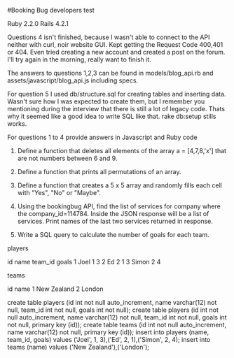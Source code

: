 #Booking Bug developers test

Ruby 2.2.0 Rails 4.2.1

Questions 4 isn't finished, because I wasn't able to connect to the API neither with curl, noir website GUI. Kept getting
the Request Code 400,401 or 404. Even tried creating a new account and created a post on the forum. I'll try again in the
morning, really want to finish it.

The answers to questions 1,2,3 can be found in models/blog_api.rb and assets/javascript/blog_api.js including specs.

For question 5 I used db/structure.sql for creating tables and inserting data. Wasn't sure how I was expected to create
them, but I remember you mentioning during the interview that there is still a lot of legacy code. Thats why it seemed
like a good idea to write SQL like that. rake db:setup stills works.

For questions 1 to 4 provide answers in Javascript and Ruby code

1. Define a function that deletes all elements of the array a = [4,7,8,'x'] that are not numbers between 6 and 9.

2. Define a function that prints all permutations of an array.

3. Define a function that creates a 5 x 5 array and randomly fills each cell with "Yes", "No" or "Maybe".

4. Using the bookingbug API, find the list of services for company where the company_id=114784. Inside the JSON response will be a list of services. Print names of the last two services returned in response.

5. Write a SQL query to calculate the number of goals for each team.

players

id    name    team_id   goals
1     Joel    1         3
2     Ed      2         1
3     Simon   2         4

teams

id    name
1     New Zealand
2     London

create table players (id int not null auto_increment, name varchar(12) not null, team_id int not null, goals int not null);
create table players (id int not null auto_increment, name varchar(12) not null, team_id int not null, goals int not null, primary key (id));
create table teams (id int not null auto_increment, name varchar(12) not null, primary key (id));
insert into players (name, team_id, goals) values ('Joel', 1, 3),('Ed', 2, 1),('Simon', 2, 4);
insert into teams (name) values ('New Zealand'),('London');



